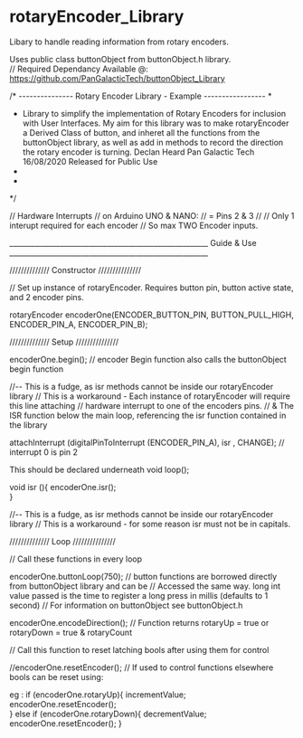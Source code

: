 # rotaryEncoder_Library
 Libary to handle reading information from rotary encoders.
 
 
 Uses public class buttonObject from buttonObject.h library.   
 // Required Dependancy Available @: https://github.com/PanGalacticTech/buttonObject_Library  
 
 
 

/* --------------- Rotary Encoder Library - Example -----------------
 * 
 *  Library to simplify the implementation of Rotary Encoders for inclusion with
    User Interfaces.
    My aim for this library was to make rotaryEncoder a Derived Class of button, and
    inheret all the functions from the buttonObject library, as well as add in methods
    to record the direction the rotary encoder is turning.
   Declan Heard
   Pan Galactic Tech
   16/08/2020
   Released for Public Use
 * 
 * 
 */
 
 // Hardware Interrupts
// on Arduino UNO & NANO:
// = Pins 2 & 3
// 
// Only 1 interupt required for each encoder 
// So max TWO Encoder inputs.


_______________________________________________________ Guide & Use _______________________________________________________

////////////// Constructor ///////////////

// Set up instance of rotaryEncoder. Requires button pin, button active state, and 2 encoder pins.

rotaryEncoder encoderOne(ENCODER_BUTTON_PIN, BUTTON_PULL_HIGH, ENCODER_PIN_A, ENCODER_PIN_B);  


////////////// Setup ///////////////

 encoderOne.begin();    // encoder Begin function also calls the buttonObject begin function


//-- This is a fudge, as isr methods cannot be inside our rotaryEncoder library
// This is a workaround - Each instance of rotaryEncoder will require this line attaching 
// hardware interrupt to one of the encoders pins.
// & The ISR function below the main loop, referencing the isr function contained in the library

 attachInterrupt (digitalPinToInterrupt (ENCODER_PIN_A), isr , CHANGE);   // interrupt 0 is pin 2


This should be declared underneath void loop();


void isr (){
encoderOne.isr();  
}

//-- This is a fudge, as isr methods cannot be inside our rotaryEncoder library
// This is a workaround - for some reason isr must not be in capitals. 


////////////// Loop ///////////////

// Call these functions in every loop

  encoderOne.buttonLoop(750);   // button functions are borrowed directly from buttonObject library and can be
                                 // Accessed the same way. long int value passed is the time to register a long press in millis (defaults to 1 second)
                                 // For information on buttonObject see buttonObject.h

  encoderOne.encodeDirection();  // Function returns rotaryUp = true or rotaryDown = true & rotaryCount
  

// Call this function to reset latching bools after using them for control
                                  
  //encoderOne.resetEncoder();    // If used to control functions elsewhere bools can be reset using:                          


eg :
if (encoderOne.rotaryUp){
incrementValue;
encoderOne.resetEncoder();    
} else if (encoderOne.rotaryDown){
decrementValue;
encoderOne.resetEncoder();
}



